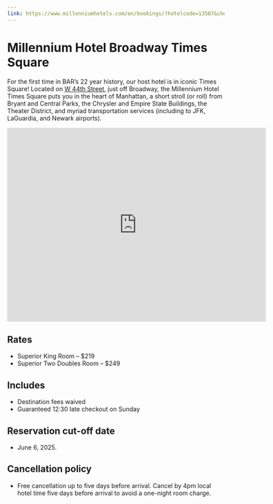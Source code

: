 ```yaml
---
link: https://www.millenniumhotels.com/en/bookings/?hotelcode=13507&checkin=2025-07-29&groupcode=2507BIGAPB&fbclid=IwZXh0bgNhZW0CMTEAAR7ZHoZWHwXr82Ik9zxOGqQogzlTWZHfb2TXcCaeeg0nAHLh6zQKEIg5bn1Vxg_aem_FdQ8XuS7qj4gvukXG9zfSA&viewrates=rooms
---
```


# Millennium Hotel Broadway Times Square

For the first time in BAR’s 22 year history, our host hotel is in iconic Times Square! Located on [W 44th Street](https://maps.app.goo.gl/Jycx8FCa2tkR1gJ19), just off Broadway, the Millennium Hotel Times Square puts you in the heart of Manhattan, a short stroll (or roll) from Bryant and Central Parks, the Chrysler and Empire State Buildings, the Theater District, and myriad transportation services (including to JFK, LaGuardia, and Newark airports).

<iframe class="hotel-map" src="https://www.google.com/maps/embed?pb=!1m18!1m12!1m3!1d3022.2196170074035!2d-73.98724042401831!3d40.75719417138687!2m3!1f0!2f0!3f0!3m2!1i1024!2i768!4f13.1!3m3!1m2!1s0x89c258550c123567%3A0x11a781ccd53553e2!2sMillennium%20Hotel%20Broadway%20Times%20Square!5e0!3m2!1sen!2sus!4v1747506701062!5m2!1sen!2sus" width="600" height="450" style="border:0;" allowfullscreen="" loading="lazy" referrerpolicy="no-referrer-when-downgrade"></iframe>

<div class="hotel-grid">
<div>

## Rates

- Superior King Room – $219
- Superior Two Doubles Room – $249

## Includes

- Destination fees waived
- Guaranteed 12:30 late checkout on Sunday

</div>
<div>

## Reservation cut-off date

- June 6, 2025.

## Cancellation policy

- Free cancellation up to five days before arrival. Cancel by 4pm local hotel time five days before arrival to avoid a one-night room charge.

</div>
</div>
